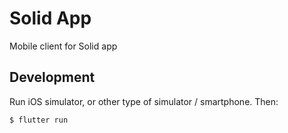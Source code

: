 # Solid App
Mobile client for Solid app

## Development
Run iOS simulator, or other type of simulator / smartphone. Then:
```
$ flutter run
```